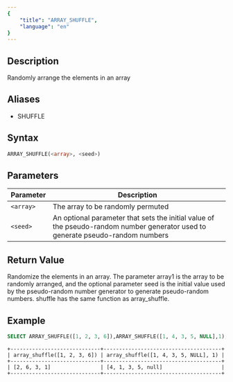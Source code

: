```yaml
---
{
    "title": "ARRAY_SHUFFLE",
    "language": "en"
}
---
```


## Description

Randomly arrange the elements in an array

## Aliases

- SHUFFLE

## Syntax

```sql
ARRAY_SHUFFLE(<array>, <seed>)
```

## Parameters

| Parameter | Description |
|--|--|
| `<array>` | The array to be randomly permuted |
| `<seed>` | An optional parameter that sets the initial value of the pseudo-random number generator used to generate pseudo-random numbers |

## Return Value

Randomize the elements in an array. The parameter array1 is the array to be randomly arranged, and the optional parameter seed is the initial value used by the pseudo-random number generator to generate pseudo-random numbers. shuffle has the same function as array_shuffle.

## Example

```sql
SELECT ARRAY_SHUFFLE([1, 2, 3, 6]),ARRAY_SHUFFLE([1, 4, 3, 5, NULL],1);
```

```text
+-----------------------------+--------------------------------------+
| array_shuffle([1, 2, 3, 6]) | array_shuffle([1, 4, 3, 5, NULL], 1) |
+-----------------------------+--------------------------------------+
| [2, 6, 3, 1]                | [4, 1, 3, 5, null]                   |
+-----------------------------+--------------------------------------+
```
